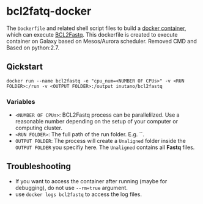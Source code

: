 # bcl2fatq-docker

The `Dockerfile` and related shell script files to build a [docker container](https://www.docker.com/),
which can execute [BCL2Fastq](http://support.illumina.com/content/dam/illumina-support/documents/documentation/software_documentation/bcl2fastq/bcl2fastq_letterbooklet_15038058brpmi.pdf). This dockerfile is created to execute container on Galaxy based on Mesos/Aurora scheduler. Removed CMD and Based on python:2.7.

## Qickstart

`docker run --name bcl2fastq -e "cpu_num=<NUMBER OF CPUs>" -v <RUN FOLDER>:/run -v <OUTPUT FOLDER>:/output inutano/bcl2fastq`

### Variables

* `<NUMBER OF CPUs>`: BCL2Fastq process can be parallelilzed. Use a reasonable number depending
on the setup of your computer or computing cluster.
* `<RUN FOLDER>`: The full path of the run folder. E.g. ``.
* `OUTPUT FOLDER`: The process will create a `Unaligned` folder inside the `OUTPUT FOLDER` you specifiy here. The `Unaligned` contains all **Fastq** files.

## Troubleshooting

* If you want to access the container after running (maybe for debugging), do not use `--rm=true` argument.
* use `docker logs bcl2fastq` to access the log files.
